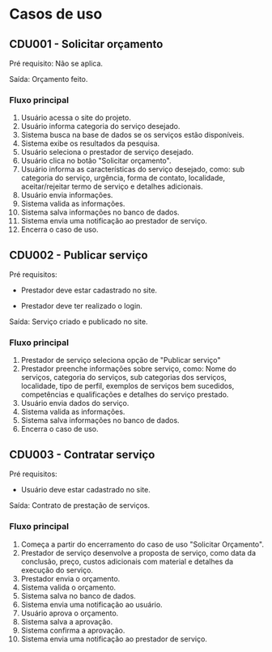 # Casos de uso

## CDU001 - Solicitar orçamento
Pré requisito: Não se aplica. 

Saída: Orçamento feito.
### Fluxo principal
1. Usuário acessa o site do projeto.
2. Usuário informa categoria do serviço desejado.
3. Sistema busca na base de dados se os serviços estão disponíveis.
4. Sistema exibe os resultados da pesquisa.
5. Usuário seleciona o prestador de serviço desejado.
6. Usuário clica no botão "Solicitar orçamento".
7. Usuário informa as características do serviço desejado, como: sub categoria do serviço, urgência, forma de contato, localidade, aceitar/rejeitar termo de serviço e detalhes adicionais.
8. Usuário envia informações. 
9. Sistema valida as informações.
10. Sistema salva informações no banco de dados.
11. Sistema envia uma notificação ao prestador de serviço.
12. Encerra o caso de uso. 

## CDU002 - Publicar serviço
Pré requisitos:  

* Prestador deve estar cadastrado no site.

* Prestador deve ter realizado o login.
                
Saída: Serviço criado e publicado no site.
### Fluxo principal
1. Prestador de serviço seleciona opção de "Publicar serviço"
2. Prestador preenche informações sobre serviço, como: Nome do serviços, categoria do serviços, sub categorias dos serviços, localidade, tipo de perfil, exemplos de serviços bem sucedidos, competências e qualificações e detalhes do serviço prestado.
3. Usuário envia dados do serviço.
4. Sistema valida as informações.
5. Sistema salva informações no banco de dados.
6. Encerra o caso de uso.

## CDU003 - Contratar serviço
Pré requisitos: 
* Usuário deve estar cadastrado no site.

Saída:
Contrato de prestação de serviços.

### Fluxo principal
1. Começa a partir do encerramento do caso de uso "Solicitar Orçamento".
2. Prestador de serviço desenvolve a proposta de serviço, como data da conclusão, preço, custos adicionais com material e detalhes da execução do serviço.
3. Prestador envia o orçamento. 
4. Sistema valida o orçamento.
5. Sistema salva no banco de dados. 
6. Sistema envia uma notificação ao usuário.
7. Usuário aprova o orçamento.
8. Sistema salva a aprovação. 
9. Sistema confirma a aprovação. 
10. Sistema envia uma notificação ao prestador de serviço.
